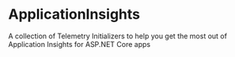 # ApplicationInsights
A collection of Telemetry Initializers to help you get the most out of Application Insights for ASP.NET Core apps
